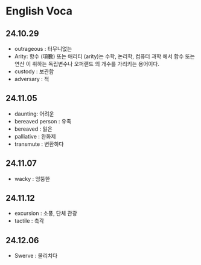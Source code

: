 # English Voca

## 24.10.29

- outrageous : 터무니없는
- Arity: 항수 (項數) 또는 애리티 (arity)는 수학, 논리학, 컴퓨터 과학 에서 함수 또는 연산 이 취하는 독립변수나 오퍼랜드 의 개수를 가리키는 용어이다.
- custody : 보관함
- adversary : 적

## 24.11.05

- daunting: 어려운
- bereaved person : 유족
- bereaved : 잃은
- palliative : 완화제
- transmute : 변환하다

## 24.11.07

- wacky : 엉뚱한

## 24.11.12

- excursion : 소풍, 단체 관광
- tactile : 촉각

## 24.12.06

- Swerve : 물리치다
